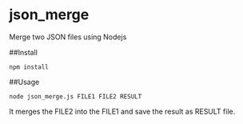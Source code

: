 # json_merge
Merge two JSON files using Nodejs

##Install

```
npm install
```



##Usage

```
node json_merge.js FILE1 FILE2 RESULT
```

It merges the FILE2 into the FILE1 and save the result as RESULT file.
